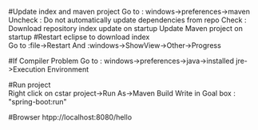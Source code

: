 #Update index and maven project
Go to 	: 	windows->preferences->maven
Uncheck : 	Do not automatically update dependencies from repo
Check 	: 	Download repository index update on startup 
			Update Maven project on startup
#Restart eclipse to download index					  
Go to 	:file->Restart
And		:windows->ShowView->Other->Progress

#If Compiler Problem
Go to 	: windows->preferences->java->installed jre->Execution Environment


#Run project		
Right click on cstar project->Run As->Maven Build
Write in Goal box : "spring-boot:run"

#Browser
htpp://localhost:8080/hello
		